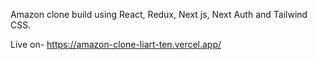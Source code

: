 Amazon clone build using React, Redux, Next js, Next Auth and Tailwind CSS.

Live on- https://amazon-clone-liart-ten.vercel.app/
